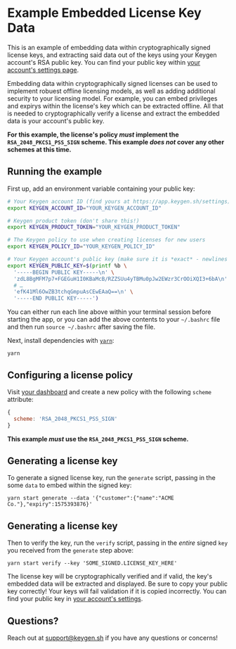 # Example Embedded License Key Data
This is an example of embedding data within cryptographically signed license
keys, and extracting said data out of the keys using your Keygen account's
RSA public key. You can find your public key within
[your account's settings page](https://app.keygen.sh/settings).

Embedding data within cryptographically signed licenses can be used to implement
robuest offline licensing models, as well as adding additional security to your
licensing model. For example, you can embed privileges and expirys within the license's
key which can be extracted offline. All that is needed to cryptographically verify
a license and extract the embedded data is your account's public key.

**For this example, the license's policy _must_ implement the `RSA_2048_PKCS1_PSS_SIGN`
scheme. This example _does not_ cover any other schemes at this time.**

## Running the example

First up, add an environment variable containing your public key:
```bash
# Your Keygen account ID (find yours at https://app.keygen.sh/settings)
export KEYGEN_ACCOUNT_ID="YOUR_KEYGEN_ACCOUNT_ID"

# Keygen product token (don't share this!)
export KEYGEN_PRODUCT_TOKEN="YOUR_KEYGEN_PRODUCT_TOKEN"

# The Keygen policy to use when creating licenses for new users
export KEYGEN_POLICY_ID="YOUR_KEYGEN_POLICY_ID"

# Your Keygen account's public key (make sure it is *exact* - newlines and all)
export KEYGEN_PUBLIC_KEY=$(printf %b \
  '-----BEGIN PUBLIC KEY-----\n' \
  'zdL8BgMFM7p7+FGEGuH1I0KBaMcB/RZZSUu4yTBMu0pJw2EWzr3CrOOiXQI3+6bA\n' \
  # …
  'efK41Ml6OwZB3tchqGmpuAsCEwEAaQ==\n' \
  '-----END PUBLIC KEY-----')
```

You can either run each line above within your terminal session before
starting the app, or you can add the above contents to your `~/.bashrc`
file and then run `source ~/.bashrc` after saving the file.

Next, install dependencies with [`yarn`](https://yarnpkg.comg):
```
yarn
```

## Configuring a license policy

Visit [your dashboard](https://app.keygen.sh/policies) and create a new
policy with the following `scheme` attribute:

```javascript
{
  scheme: 'RSA_2048_PKCS1_PSS_SIGN'
}
```

**This example _must_ use the `RSA_2048_PKCS1_PSS_SIGN` scheme.**

## Generating a license key

To generate a signed license key, run the `generate` script, passing in the some
`data` to embed within the signed key:

```
yarn start generate --data '{"customer":{"name":"ACME Co."},"expiry":1575393876}'
```

## Generating a license key

Then to verify the key, run the `verify` script, passing in the _entire_ signed
`key` you received from the `generate` step above:

```
yarn start verify --key 'SOME_SIGNED.LICENSE_KEY_HERE'
```

The license key will be cryptographically verified and if valid, the key's embedded
data will be extracted and displayed. Be sure to copy your public key correctly!
Your keys will fail validation if it is copied incorrectly. You can find your
public key in [your account's settings](https://app.keygen.sh/settings).

## Questions?

Reach out at [support@keygen.sh](mailto:support@keygen.sh) if you have any
questions or concerns!
